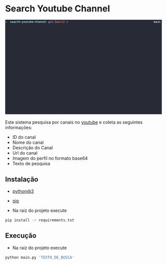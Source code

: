 # Search Youtube Channel

![](assets/main_exec_1.gif)

Este sistema pesquisa por canais no [youtube](https://www.youtube.com/) e coleta as seguintes informações:
- ID do canal
- Nome do canal
- Descrição do Canal
- Url do canal
- Imagem do perfil no formato base64
- Texto de pesquisa

## Instalação

- [python@3](https://www.python.org/downloads/)
- [pip](https://docs.python.org/3/installing/index.html#pip-not-installed)


- Na raiz do projeto execute
```zsh
pip install -r requirements.txt
```
## Execução
- Na raiz do projeto execute
```zsh
python main.py 'TEXTO_DE_BUSCA'
```

